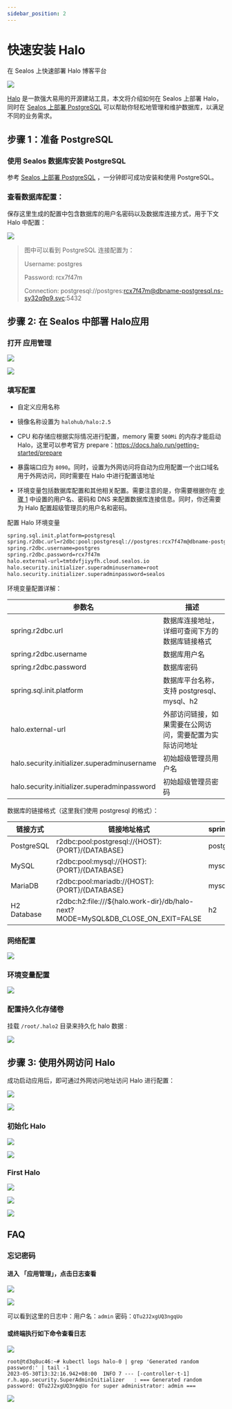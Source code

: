```yaml
---
sidebar_position: 2
---
```


# 快速安装 Halo

在 Sealos 上快速部署 Halo 博客平台

![](../images/halo_img-1.png)

[Halo](https://github.com/halo-dev/halo) 是一款强大易用的开源建站工具，本文将介绍如何在 Sealos 上部署 Halo，同时在 [Sealos 上部署 PostgreSQL](../../quick-start/install-db-with-database.md) 可以帮助你轻松地管理和维护数据库，以满足不同的业务需求。

## 步骤 1：准备 PostgreSQL

### 使用 Sealos 数据库安装 PostgreSQL

参考 [Sealos 上部署 PostgreSQL](../../quick-start/install-db-with-database.md) ，一分钟即可成功安装和使用 PostgreSQL。

### 查看数据库配置：

保存这里生成的配置中包含数据库的用户名密码以及数据库连接方式，用于下文 Halo 中配置：

![](../images/halo_img-6.png)

> 图中可以看到 PostgreSQL 连接配置为：
>
> Username: postgres
>
> Password: rcx7f47m
>
> Connection: postgresql://postgres:rcx7f47m@dbname-postgresql.ns-sy32q9p9.svc:5432

## 步骤 2: 在 Sealos 中部署 Halo应用

### 打开 应用管理

![](../images/halo_img-7.png)

![](../images/halo_img-8.png)

### 填写配置

- 自定义应用名称

- 镜像名称设置为 `halohub/halo:2.5`

- CPU 和存储应根据实际情况进行配置，memory 需要 `500Mi` 的内存才能启动 Halo，这里可以参考官方 prepare：https://docs.halo.run/getting-started/prepare

- 暴露端口应为 `8090`。同时，设置为外网访问将自动为应用配置一个出口域名用于外网访问，同时需要在 Halo 中进行配置该地址

- 环境变量包括数据库配置和其他相关配置。需要注意的是，你需要根据你在 [步骤 1](查看数据库配置：) 中设置的用户名、密码和 DNS 来配置数据库连接信息。同时，你还需要为 Halo 配置超级管理员的用户名和密码。

配置 Halo 环境变量

```Bash
spring.sql.init.platform=postgresql
spring.r2dbc.url=r2dbc:pool:postgresql://postgres:rcx7f47m@dbname-postgresql.ns-sy32q9p9.svc:5432/halo
spring.r2dbc.username=postgres
spring.r2dbc.password=rcx7f47m
halo.external-url=tmtdvfjiyyfh.cloud.sealos.io
halo.security.initializer.superadminusername=root
halo.security.initializer.superadminpassword=sealos
```

环境变量配置详解：

| 参数名                                       | 描述                                                     |
| -------------------------------------------- | -------------------------------------------------------- |
| spring.r2dbc.url                             | 数据库连接地址，详细可查阅下方的 数据库链接格式          |
| spring.r2dbc.username                        | 数据库用户名                                             |
| spring.r2dbc.password                        | 数据库密码                                               |
| spring.sql.init.platform                     | 数据库平台名称，支持 postgresql、mysql、h2               |
| halo.external-url                            | 外部访问链接，如果需要在公网访问，需要配置为实际访问地址 |
| halo.security.initializer.superadminusername | 初始超级管理员用户名                                     |
| halo.security.initializer.superadminpassword | 初始超级管理员密码                                       |

数据库的链接格式（这里我们使用 postgresql 的格式）：

| 链接方式    | 链接地址格式                                                 | spring.sql.init.platform |
| ----------- | ------------------------------------------------------------ | ------------------------ |
| PostgreSQL  | r2dbc:pool:postgresql://{HOST}:{PORT}/{DATABASE}             | postgresql               |
| MySQL       | r2dbc:pool:mysql://{HOST}:{PORT}/{DATABASE}                  | mysql                    |
| MariaDB     | r2dbc:pool:mariadb://{HOST}:{PORT}/{DATABASE}                | mysql                    |
| H2 Database | r2dbc:h2:file:///${halo.work-dir}/db/halo-next?MODE=MySQL&DB_CLOSE_ON_EXIT=FALSE | h2                       |

### 网络配置

![](../images/halo_img-9.png)

### 环境变量配置

![](../images/halo_img-10.png)

### 配置持久化存储卷

挂载 `/root/.halo2` 目录来持久化 halo 数据 :

![](../images/halo_img-11.png)

## 步骤 3: 使用外网访问 Halo

成功启动应用后，即可通过外网访问地址访问 Halo 进行配置：

![](../images/halo_img-12.png)

![](../images/halo_img-13.png)

### 初始化 Halo

![](../images/halo_img-14.png)

![](../images/halo_img-15.png)

### First Halo

![](../images/halo_img-16.png)

![](../images/halo_img-17.png)

![](../images/halo_img-18.png)

## FAQ

### 忘记密码

#### 进入 「应用管理」，点击日志查看

![](../images/halo_img-19.png)

![](../images/halo_img-20.png)

可以看到这里的日志中：用户名：`admin`    密码：`QTu2J2xgUQ3ngqUo`

#### 或终端执行如下命令查看日志

![](../images/halo_img-21.png)

```
root@td3q8uc46:~# kubectl logs halo-0 | grep 'Generated random password:' | tail -1
2023-05-30T13:32:16.942+08:00  INFO 7 --- [-controller-t-1] r.h.app.security.SuperAdminInitializer   : === Generated random password: QTu2J2xgUQ3ngqUo for super administrator: admin ===
```

![](../images/halo_img-22.png)